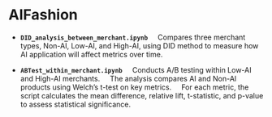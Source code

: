 # AIFashion

- **`DID_analysis_between_merchant.ipynb`**  
  Compares three merchant types, Non-AI, Low-AI, and High-AI, using DID method to measure how AI application will affect metrics over time.

- **`ABTest_within_merchant.ipynb`**  
  Conducts A/B testing within Low-AI and High-AI merchants.  
  The analysis compares AI and Non-AI products using Welch’s t-test on key metrics.  
  For each metric, the script calculates the mean difference, relative lift, t-statistic, and p-value to assess statistical significance.

